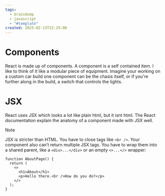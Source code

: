 ```yaml
---
tags:
  - braindump
  - javascript
  - "#template"
created: 2025-02-13T22:29:00
---
```

# Components
React is made up of components. A component is a self contained item. I like to think of it like a modular piece of equipment. Imagine your working on a custom car build one component can be the chasis itself, or if you're further along in the build, a switch that controls the lights. 

# JSX 
React uses JSX which looks a lot like plain html, but it isnt html. The React documentation explain the anatomy of a component made with JSX well. 

>[!Note]
>JSX is stricter than HTML. You have to close tags like `<br />`. Your component also can’t return multiple JSX tags. You have to wrap them into a shared parent, like a `<div>...</div>` or an empty `<>...</>` wrapper:
```JSX
function AboutPage() {
  return (
    <>
      <h1>About</h1>
      <p>Hello there.<br />How do you do?</p>
    </>
  );
}
```
